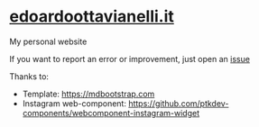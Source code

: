 # [edoardoottavianelli.it](https://www.edoardoottavianelli.it)


My personal website

If you want to report an error or improvement, just open an [issue](https://github.com/edoardottt/edoardoottavianelli.it/issues)

Thanks to:
   
   - Template: https://mdbootstrap.com
   - Instagram web-component: https://github.com/ptkdev-components/webcomponent-instagram-widget

